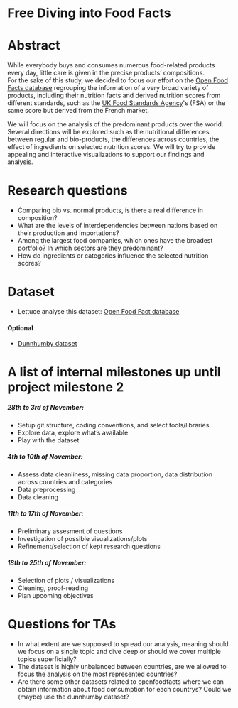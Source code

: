 # Free Diving into Food Facts

# Abstract
While everybody buys and consumes numerous food-related products every day, little care is given in the precise products’ compositions.   
For the sake of this study, we decided to focus our effort on the [Open Food Facts database](https://world.openfoodfacts.org/data) regrouping the information of a very broad variety of products, including their nutrition facts and derived nutrition scores from different standards, such as the [UK Food Standards Agency](https://en.wikipedia.org/wiki/Food_Standards_Agency)'s (FSA) or the same score but derived from the French market. 

We will focus on the analysis of the predominant products over the world. Several directions will be explored such as the nutritional differences between regular and bio-products, the differences across countries, the effect of ingredients on selected nutrition scores.
We will try to provide appealing and interactive visualizations to support our findings and analysis.


# Research questions

* Comparing bio vs. normal products, is there a real difference in composition?
* What are the levels of interdependencies between nations based on their production and importations? 
* Among the largest food companies, which ones have the broadest portfolio? In which sectors are they predominant?
* How do ingredients or categories influence the selected nutrition scores? 

# Dataset
* Lettuce analyse this dataset: [Open Food Fact database](https://world.openfoodfacts.org/data)

#### Optional
* [Dunnhumby dataset](https://www.dunnhumby.com/careers/engineering/sourcefiles)

# A list of internal milestones up until project milestone 2
##### 28th to 3rd of November:
* Setup git structure, coding conventions, and select tools/libraries
* Explore data, explore what’s available
* Play with the dataset
##### 4th to 10th of November:
* Assess data cleanliness, missing data proportion, data distribution across countries and categories
* Data preprocessing
* Data cleaning
##### 11th to 17th of November: 
* Preliminary assesment of questions
* Investigation of possible visualizations/plots
* Refinement/selection of kept research questions
#####  18th to 25th of November:
* Selection of plots / visualizations
* Cleaning, proof-reading
* Plan upcoming objectives

# Questions for TAs
* In what extent are we supposed to spread our analysis, meaning should we focus on a single topic and dive deep or should we cover multiple topics superficially?
* The dataset is highly unbalanced between countries, are we allowed to focus the analysis on the most represented countries?
* Are there some other datasets related to openfoodfacts where we can obtain information about food consumption for each countrys? Could we (maybe) use the dunnhumby dataset?

